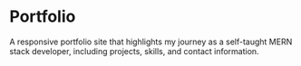 # Portfolio
A responsive portfolio site that highlights my journey as a self-taught MERN stack developer, including projects, skills, and contact information.
